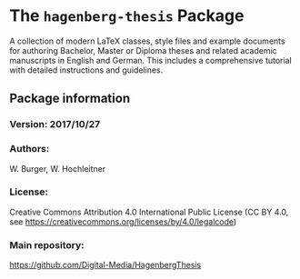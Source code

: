 # The `hagenberg-thesis` Package

A collection of modern LaTeX classes, style files and example documents for authoring Bachelor, Master or Diploma theses and related academic manuscripts in English and German. This includes a comprehensive tutorial with detailed instructions and guidelines. 


## Package information

### Version: 2017/10/27

### Authors:
W. Burger, W. Hochleitner

### License:
Creative Commons Attribution 4.0 International Public License (CC BY 4.0, see https://creativecommons.org/licenses/by/4.0/legalcode)
	
### Main repository: 
https://github.com/Digital-Media/HagenbergThesis

